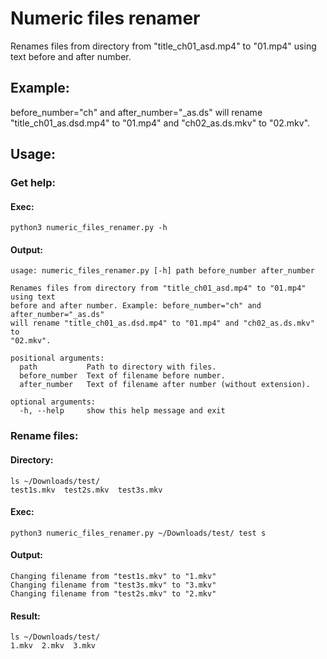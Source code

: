 # Numeric files renamer
Renames files from directory from "title_ch01_asd.mp4" to "01.mp4" using text before and after number.
## Example:
before_number="ch" and after_number="_as.ds" will rename "title_ch01_as.dsd.mp4" to "01.mp4" and "ch02_as.ds.mkv" to "02.mkv".
## Usage:
### Get help: 
#### Exec: 
```commandline
python3 numeric_files_renamer.py -h
```
#### Output:
```
usage: numeric_files_renamer.py [-h] path before_number after_number

Renames files from directory from "title_ch01_asd.mp4" to "01.mp4" using text
before and after number. Example: before_number="ch" and after_number="_as.ds"
will rename "title_ch01_as.dsd.mp4" to "01.mp4" and "ch02_as.ds.mkv" to
"02.mkv".

positional arguments:
  path           Path to directory with files.
  before_number  Text of filename before number.
  after_number   Text of filename after number (without extension).

optional arguments:
  -h, --help     show this help message and exit
```
### Rename files:
#### Directory:
```
ls ~/Downloads/test/
test1s.mkv  test2s.mkv  test3s.mkv
```
#### Exec: 
```commandline
python3 numeric_files_renamer.py ~/Downloads/test/ test s
```
#### Output:
```
Changing filename from "test1s.mkv" to "1.mkv"
Changing filename from "test3s.mkv" to "3.mkv"
Changing filename from "test2s.mkv" to "2.mkv"
```
#### Result:
```
ls ~/Downloads/test/
1.mkv  2.mkv  3.mkv
```
